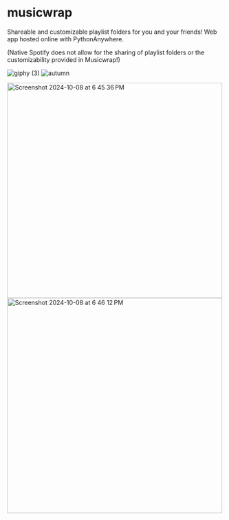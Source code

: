 # musicwrap
Shareable and customizable playlist folders for you and your friends! Web app hosted online with PythonAnywhere.

(Native Spotify does not allow for the sharing of playlist folders or the customizability provided in Musicwrap!)

![giphy (3)](https://github.com/user-attachments/assets/8fb52810-a2cc-4bbf-b3a5-8d78697b8990)
![autumn](https://github.com/user-attachments/assets/4d037a20-cde4-4f08-bb2a-3c1c2bc7a078)



<img width="500" alt="Screenshot 2024-10-08 at 6 45 36 PM" src="https://github.com/user-attachments/assets/69b4cbee-fcd0-484e-ac03-ff457f47797f">
<img width="500" alt="Screenshot 2024-10-08 at 6 46 12 PM" src="https://github.com/user-attachments/assets/936f70b5-76e7-48d5-b0e7-73a3360c14ba">
